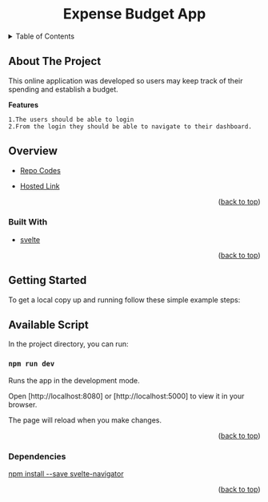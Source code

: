 <div id="top"></div>

<h1  align="center" >Expense Budget App</h1>
<!-- TABLE OF CONTENTS -->
<details>
  <summary>Table of Contents</summary>
  <ol>
    <li>
      <a href="#about-the-project">About The Project</a>
        <ul>
            <li><a href="#overview">Overview</a></li>
            <li><a href="#built-with">Built With</a></li>
            <li><a href="#getting-started">Getting Started</a></li>
            <li><a href="#available-script">Available Script</a></li>
            <li><a href="#dependencies">Dependencies</a></li>
        </ul>
    </li>      
  </ol>
</details>


## About The Project

This online application was developed so users may keep track of their spending and establish a budget.

**Features**


```
1.The users should be able to login
2.From the login they should be able to navigate to their dashboard.

```

## Overview

* [Repo Codes](https://github.com/ijayhub/Expense-Management-App)

* [Hosted Link](https://managementexpenses.netlify.app)


<p align="right">(<a href="#top">back to top</a>)</p>

### Built With

* [svelte](https://svelte.dev/docs)


<p align="right">(<a href="#top">back to top</a>)</p>

## Getting Started


To get a local copy up and running follow these simple example steps:
## Available Script

In the project directory, you can run:

 ### `npm run dev`

Runs the app in the development mode.

Open [http://localhost:8080] or [http://localhost:5000] to view it in your browser.

The page will reload when you make changes.



<p align="right">(<a href="#top">back to top</a>)</p>

### Dependencies
[npm install --save svelte-navigator](https://www.npmjs.com/package/svelte-navigator)

<p align="right">(<a href="#top">back to top</a>)</p>

